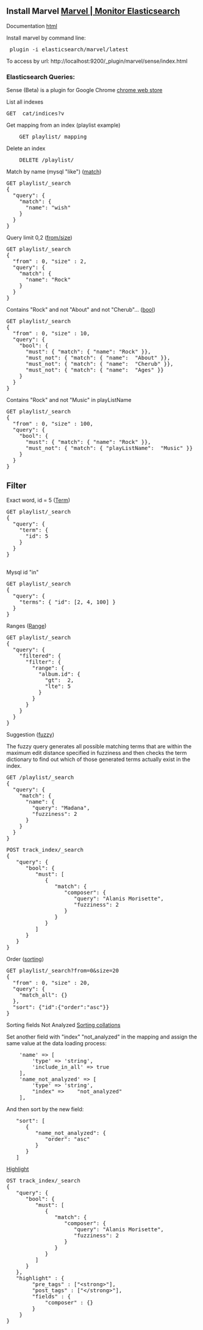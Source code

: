 ## Install Marvel [Marvel | Monitor Elasticsearch](https://www.elastic.co/products/marvel)

Documentation [html](https://www.elastic.co/guide/en/marvel/current/index.html)

Install marvel by command line:

<pre>
 plugin -i elasticsearch/marvel/latest
</pre>

To access by url:
http://localhost:9200/_plugin/marvel/sense/index.html

### Elasticsearch Queries:

Sense (Beta) is a plugin for Google Chrome [chrome web store](https://chrome.google.com/webstore/detail/sense-beta/lhjgkmllcaadmopgmanpapmpjgmfcfig)

List all indexes
<pre>
GET _cat/indices?v
</pre>

Get mapping from an index (playlist example)
<pre>
    GET playlist/_mapping
</pre>


Delete an index
<pre>
    DELETE /playlist/
</pre>

Match by name (mysql "like") ([match](https://www.elastic.co/guide/en/elasticsearch/reference/1.4/query-dsl-match-query.html))

<pre>
GET playlist/_search
{
  "query": {
    "match": {
      "name": "wish"
    }
  }
}
</pre>

Query limit 0,2 ([from/size](https://www.elastic.co/guide/en/elasticsearch/reference/current/search-request-from-size.html))

<pre>
GET playlist/_search
{
  "from" : 0, "size" : 2, 
  "query": {
    "match": {
      "name": "Rock"
    }
  }
}
</pre>

Contains "Rock" and not "About" and not "Cherub"... ([bool](https://www.elastic.co/guide/en/elasticsearch/reference/current/query-dsl-bool-query.html))

<pre>
GET playlist/_search
{
  "from" : 0, "size" : 10, 
  "query": {
    "bool": {
      "must": { "match": { "name": "Rock" }},
      "must_not": { "match": { "name":  "About" }},
      "must_not": { "match": { "name":  "Cherub" }},
      "must_not": { "match": { "name":  "Ages" }}
    }
  }
}
</pre>

Contains "Rock" and not "Music" in playListName

<pre>
GET playlist/_search
{
  "from" : 0, "size" : 100, 
  "query": {
    "bool": {
      "must": { "match": { "name": "Rock" }},
      "must_not": { "match": { "playListName":  "Music" }}
    }
  }
}
</pre>

## Filter

Exact word, id = 5 ([Term](https://www.elastic.co/guide/en/elasticsearch/reference/current/query-dsl-terms-query.html))

<pre>
GET playlist/_search
{
  "query": {
    "term": {
      "id": 5
    }
  }
}

</pre>

Mysql id "in" 

<pre>
GET playlist/_search
{
  "query": {
    "terms": { "id": [2, 4, 100] }
  }
}
</pre>

Ranges ([Range](https://www.elastic.co/guide/en/elasticsearch/reference/current/query-dsl-range-query.html))

<pre>
GET playlist/_search
{
  "query": {
    "filtered": {
      "filter": {
        "range": {
          "album.id": {
            "gt":  2,
            "lte": 5
          }
        }
      }
    }
  }
}
</pre>


Suggestion ([fuzzy](https://www.elastic.co/blog/found-fuzzy-search))

The fuzzy query generates all possible matching terms that are within the maximum edit distance specified 
in fuzziness and then checks the term dictionary to find out which of those generated terms actually exist 
in the index.

<pre>
GET /playlist/_search
{
  "query": {
    "match": {
      "name": {
        "query": "Madana",
        "fuzziness": 2
      }
    }
  }
}
</pre>


<pre>
POST track_index/_search
{
   "query": {
      "bool": {
         "must": [
            {
               "match": {
                  "composer": {
                     "query": "Alanis Morisette",
                     "fuzziness": 2
                  }
               }
            }
         ]
      }
   }
}
</pre>


Order ([sorting](https://www.elastic.co/guide/en/elasticsearch/guide/current/_sorting.html))

<pre>
GET playlist/_search?from=0&size=20
{
  "from" : 0, "size" : 20, 
  "query": {
    "match_all": {}
  },
  "sort": {"id":{"order":"asc"}}
}
</pre>

Sorting fields Not Analyzed [Sorting collations](https://www.elastic.co/guide/en/elasticsearch/guide/current/sorting-collations.html)

Set another field with "index" "not_analyzed" in the mapping and assign the same value at the data loading process:

<pre>
    'name' => [
        'type' => 'string',
        'include_in_all' => true
    ],
    'name_not_analyzed' => [
        'type' => 'string',
        "index" =>    "not_analyzed"
    ],
</pre>

And then sort by the new field:

<pre>
   "sort": [
      {
         "name_not_analyzed": {
            "order": "asc"
         }
      }
   ]
</pre>


[Highlight](https://www.elastic.co/guide/en/elasticsearch/reference/current/search-request-highlighting.html)

<pre>
OST track_index/_search
{
   "query": {
      "bool": {
         "must": [
            {
               "match": {
                  "composer": {
                     "query": "Alanis Morisette",
                     "fuzziness": 2
                  }
               }
            }
         ]
      }
   },
   "highlight" : {
        "pre_tags" : ["&lt;strong&gt;"],
        "post_tags" : ["&lt;/strong&gt;"],
        "fields" : {
            "composer" : {}
        }
    }
}
</pre>
